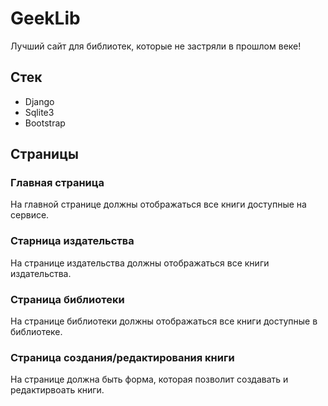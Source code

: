 # GeekLib
Лучший сайт для библиотек, которые не застряли в прошлом веке!

## Стек

- Django
- Sqlite3
- Bootstrap

## Страницы

### Главная страница
На главной странице должны отображаться все книги доступные на сервисе.

### Старница издательства
На странице издательства должны отображаться все книги издательства.

### Страница библиотеки
На странице библиотеки должны отображаться все книги доступные в библиотеке.

### Страница создания/редактирования книги
На странице должна быть форма, которая позволит создавать и редактирвоать книги.
